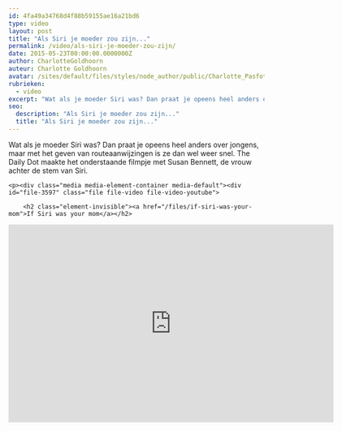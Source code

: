 ```yaml
---
id: 4fa49a34768d4f88b59155ae16a21bd6
type: video
layout: post
title: "Als Siri je moeder zou zijn..."
permalink: /video/als-siri-je-moeder-zou-zijn/
date: 2015-05-23T00:00:00.0000000Z
author: CharlotteGoldhoorn
auteur: Charlotte Goldhoorn
avatar: /sites/default/files/styles/node_author/public/Charlotte_PasfotoDSC01555%20EXTRA.jpg?itok=Uh1_j08g
rubrieken:
  - video
excerpt: "Wat als je moeder Siri was? Dan praat je opeens heel anders over jongens, maar met het geven van routeaanwijzingen is ze dan wel weer snel. The Daily Dot maakte het onderstaande filmpje met Susan Bennett, de vrouw achter de stem van Siri.  "
seo:
  description: "Als Siri je moeder zou zijn..."
  title: "Als Siri je moeder zou zijn..."
---
```

Wat als je moeder Siri was? Dan praat je opeens heel anders over jongens, maar met het geven van routeaanwijzingen is ze dan wel weer snel. The Daily Dot maakte het onderstaande filmpje met Susan Bennett, de vrouw achter de stem van Siri.  

    <p><div class="media media-element-container media-default"><div id="file-3597" class="file file-video file-video-youtube">

        <h2 class="element-invisible"><a href="/files/if-siri-was-your-mom">If Siri was your mom</a></h2>
    
  
  <div class="content">
    <div class="media-youtube-video media-element file-default media-youtube-1">
  <iframe class="media-youtube-player" width="640" height="390" title="If Siri was your mom" src="https://www.youtube.com/embed/xfk4iX-epQA?wmode=opaque&controls=" name="If Siri was your mom" frameborder="0" allowfullscreen="">Video van If Siri was your mom</iframe>
</div>
  </div>

  
</div>
</div>  
